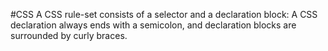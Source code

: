 #CSS
A CSS rule-set consists of a selector and a declaration block:
A CSS declaration always ends with a semicolon, and declaration blocks are surrounded by curly braces.


